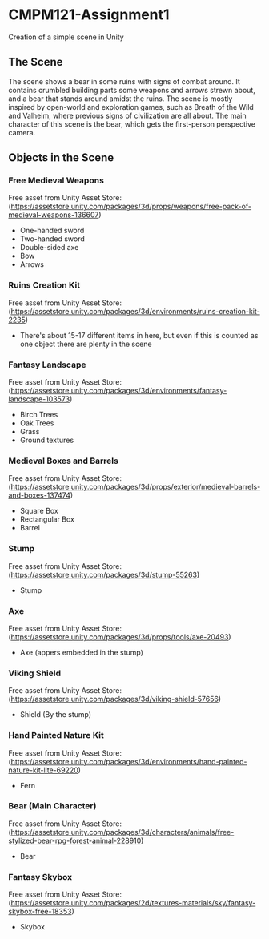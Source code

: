 # CMPM121-Assignment1
Creation of a simple scene in Unity

## The Scene
The scene shows a bear in some ruins with signs of combat around.
It contains crumbled building parts some weapons and arrows strewn about, and a bear that stands around amidst the ruins.
The scene is mostly inspired by open-world and exploration games, such as Breath of the Wild and Valheim, where previous signs of civilization are all about.
The main character of this scene is the bear, which gets the first-person perspective camera.

## Objects in the Scene
### Free Medieval Weapons
Free asset from Unity Asset Store: (https://assetstore.unity.com/packages/3d/props/weapons/free-pack-of-medieval-weapons-136607)
- One-handed sword
- Two-handed sword
- Double-sided axe
- Bow
- Arrows
### Ruins Creation Kit
Free asset from Unity Asset Store: (https://assetstore.unity.com/packages/3d/environments/ruins-creation-kit-2235)
- There's about 15-17 different items in here, but even if this is counted as one object there are plenty in the scene
### Fantasy Landscape
Free asset from Unity Asset Store: (https://assetstore.unity.com/packages/3d/environments/fantasy-landscape-103573)
- Birch Trees
- Oak Trees
- Grass
- Ground textures
### Medieval Boxes and Barrels
Free asset from Unity Asset Store: (https://assetstore.unity.com/packages/3d/props/exterior/medieval-barrels-and-boxes-137474)
- Square Box
- Rectangular Box
- Barrel
### Stump
Free asset from Unity Asset Store: (https://assetstore.unity.com/packages/3d/stump-55263)
- Stump
### Axe
Free asset from Unity Asset Store: (https://assetstore.unity.com/packages/3d/props/tools/axe-20493)
- Axe (appers embedded in the stump)
### Viking Shield
Free asset from Unity Asset Store: (https://assetstore.unity.com/packages/3d/viking-shield-57656)
- Shield (By the stump)
### Hand Painted Nature Kit
Free asset from Unity Asset Store: (https://assetstore.unity.com/packages/3d/environments/hand-painted-nature-kit-lite-69220)
- Fern
### Bear (Main Character)
Free asset from Unity Asset Store: (https://assetstore.unity.com/packages/3d/characters/animals/free-stylized-bear-rpg-forest-animal-228910)
- Bear
### Fantasy Skybox
Free asset from Unity Asset Store: (https://assetstore.unity.com/packages/2d/textures-materials/sky/fantasy-skybox-free-18353)
- Skybox
